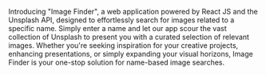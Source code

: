 Introducing "Image Finder", a web application powered by React JS and the Unsplash API, designed to effortlessly search for images related to a specific name. Simply enter a name and let our app scour the vast collection of Unsplash to present you with a curated selection of relevant images. Whether you're seeking inspiration for your creative projects, enhancing presentations, or simply expanding your visual horizons, Image Finder is your one-stop solution for name-based image searches.
